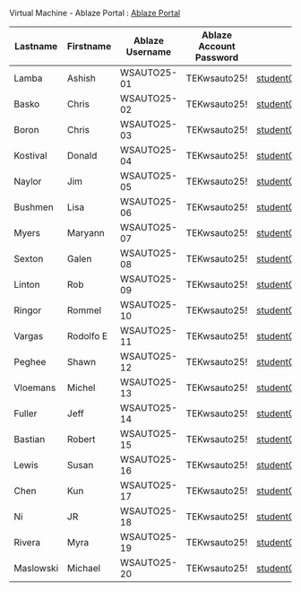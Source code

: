 Virtual Machine - Ablaze Portal : [Ablaze Portal](https://my.ablazedesktop.com)

| Lastname   | Firstname   | Ablaze Username | Ablaze Account Password | Azure Account                                     | Azure Password |
|------------|-------------|------------------|--------------------------|---------------------------------------------------|----------------|
| Lamba      | Ashish      | WSAUTO25-01      | TEKwsauto25!             | student001_OC006@opscosolutions.onmicrosoft.com  |                |
| Basko      | Chris       | WSAUTO25-02      | TEKwsauto25!             | student002_OC006@opscosolutions.onmicrosoft.com  |                |
| Boron      | Chris       | WSAUTO25-03      | TEKwsauto25!             | student003_OC006@opscosolutions.onmicrosoft.com  |                |
| Kostival   | Donald      | WSAUTO25-04      | TEKwsauto25!             | student004_OC006@opscosolutions.onmicrosoft.com  |                |
| Naylor     | Jim         | WSAUTO25-05      | TEKwsauto25!             | student005_OC006@opscosolutions.onmicrosoft.com  |                |
| Bushmen    | Lisa        | WSAUTO25-06      | TEKwsauto25!             | student006_OC006@opscosolutions.onmicrosoft.com  |                |
| Myers      | Maryann     | WSAUTO25-07      | TEKwsauto25!             | student007_OC006@opscosolutions.onmicrosoft.com  |                |
| Sexton     | Galen       | WSAUTO25-08      | TEKwsauto25!             | student008_OC006@opscosolutions.onmicrosoft.com  |                |
| Linton     | Rob         | WSAUTO25-09      | TEKwsauto25!             | student009_OC006@opscosolutions.onmicrosoft.com  |                |
| Ringor     | Rommel      | WSAUTO25-10      | TEKwsauto25!             | student010_OC006@opscosolutions.onmicrosoft.com  |                |
| Vargas     | Rodolfo E   | WSAUTO25-11      | TEKwsauto25!             | student011_OC006@opscosolutions.onmicrosoft.com  |                |
| Peghee     | Shawn       | WSAUTO25-12      | TEKwsauto25!             | student012_OC006@opscosolutions.onmicrosoft.com  |                |
| Vloemans   | Michel      | WSAUTO25-13      | TEKwsauto25!             | student013_OC006@opscosolutions.onmicrosoft.com  |                |
| Fuller     | Jeff        | WSAUTO25-14      | TEKwsauto25!             | student014_OC006@opscosolutions.onmicrosoft.com  |                |
| Bastian    | Robert      | WSAUTO25-15      | TEKwsauto25!             | student015_OC006@opscosolutions.onmicrosoft.com  |                |
| Lewis      | Susan       | WSAUTO25-16      | TEKwsauto25!             | student016_OC006@opscosolutions.onmicrosoft.com  |                |
| Chen       | Kun         | WSAUTO25-17      | TEKwsauto25!             | student017_OC006@opscosolutions.onmicrosoft.com  |                |
| Ni         | JR          | WSAUTO25-18      | TEKwsauto25!             | student018_OC006@opscosolutions.onmicrosoft.com  |                |
| Rivera     | Myra        | WSAUTO25-19      | TEKwsauto25!             | student019_OC006@opscosolutions.onmicrosoft.com  |                |
| Maslowski  | Michael     | WSAUTO25-20      | TEKwsauto25!             | student020_OC006@opscosolutions.onmicrosoft.com  |                |

